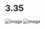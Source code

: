 # 3.35
![image](https://user-images.githubusercontent.com/125409627/218991758-226aa521-e9ee-442e-bad5-586182fb7174.png)
![image](https://user-images.githubusercontent.com/125409627/218992186-0b3596d8-9bb8-460a-a8f1-f85b0e79bcfb.png)
